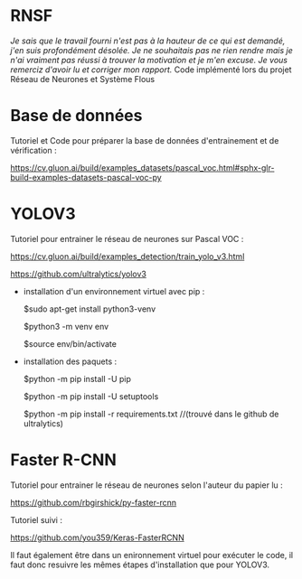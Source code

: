 # RNSF
*Je sais que le travail fourni n'est pas à la hauteur de ce qui est demandé, j'en suis profondément désolée. Je ne souhaitais pas ne rien rendre mais je n'ai vraiment pas réussi à trouver la motivation et je m'en excuse. Je vous remerciz d'avoir lu et corriger mon rapport.*
Code implémenté lors du projet Réseau de Neurones et Système Flous

# Base de données
Tutoriel et Code pour préparer la base de données d'entrainement et de vérification : 

https://cv.gluon.ai/build/examples_datasets/pascal_voc.html#sphx-glr-build-examples-datasets-pascal-voc-py 

# YOLOV3 
Tutoriel pour entrainer le réseau de neurones sur Pascal VOC : 

https://cv.gluon.ai/build/examples_detection/train_yolo_v3.html

https://github.com/ultralytics/yolov3

- installation d'un environnement virtuel avec pip : 

  $sudo apt-get install python3-venv
  
  $python3 -m venv env
  
  $source env/bin/activate
  
- installation des paquets : 

  $python -m pip install -U pip
  
  $python -m pip install -U setuptools
  
  $python -m pip install -r requirements.txt //(trouvé dans le github de ultralytics) 

# Faster R-CNN 
Tutoriel pour entrainer le réseau de neurones selon l'auteur du papier lu : 

https://github.com/rbgirshick/py-faster-rcnn

Tutoriel suivi : 

https://github.com/you359/Keras-FasterRCNN

Il faut également être dans un enironnement virtuel pour exécuter le code, il faut donc resuivre les mêmes étapes d'installation que pour YOLOV3.




